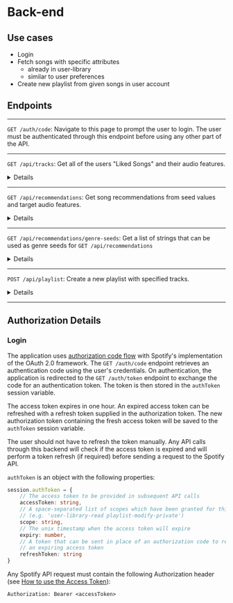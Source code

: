 # Back-end

## Use cases
* Login
* Fetch songs with specific attributes
    * already in user-library
    * similar to user preferences
* Create new playlist from given songs in user account

## Endpoints

--- 
    
`GET /auth/code`: Navigate to this page to prompt the user to login. The user must be authenticated through this endpoint before using any other part of the API.

---

`GET /api/tracks`: Get all of the users "Liked Songs" and their audio features.
<details>

### Request Example
```http
GET /api/tracks HTTP/1.1
Content-Type: application/json
Host: <DOMAIN_NAME>:<PORT>
```

### Response Example

See [the official Spotify Web API](https://developer.spotify.com/documentation/web-api/reference/#/operations/get-track) for more details on what each track object contains.
Note that this API additionally includes a `features` object on each track object that describes the track's audio features.
```json
{
    "tracks": [
        {
            "album": {
            "album_type": "album",
            "artists": [
                {
                "external_urls": {
                    "spotify": "https://open.spotify.com/artist/1anyVhU62p31KFi8MEzkbf"
                },
                "href": "https://api.spotify.com/v1/artists/1anyVhU62p31KFi8MEzkbf",
                "id": "1anyVhU62p31KFi8MEzkbf",
                "name": "Chance the Rapper",
                "type": "artist",
                "uri": "spotify:artist:1anyVhU62p31KFi8MEzkbf"
                }
            ],
            "available_markets": ["CA", "US"],
            "external_urls": {
                "spotify": "https://open.spotify.com/album/71QyofYesSsRMwFOTafnhB"
            },
            "href": "https://api.spotify.com/v1/albums/71QyofYesSsRMwFOTafnhB",
            "id": "71QyofYesSsRMwFOTafnhB",
            "images": [
                {
                "height": 640,
                "url": "https://i.scdn.co/image/ab67616d0000b273e71dd15fc5bdefd5bff70452",
                "width": 640
                },
                {
                "height": 300,
                "url": "https://i.scdn.co/image/ab67616d00001e02e71dd15fc5bdefd5bff70452",
                "width": 300
                },
                {
                "height": 64,
                "url": "https://i.scdn.co/image/ab67616d00004851e71dd15fc5bdefd5bff70452",
                "width": 64
                }
            ],
            "name": "Coloring Book",
            "release_date": "2016-05-27",
            "release_date_precision": "day",
            "total_tracks": 14,
            "type": "album",
            "uri": "spotify:album:71QyofYesSsRMwFOTafnhB"
            },
            "artists": [
            {
                "external_urls": {
                "spotify": "https://open.spotify.com/artist/1anyVhU62p31KFi8MEzkbf"
                },
                "href": "https://api.spotify.com/v1/artists/1anyVhU62p31KFi8MEzkbf",
                "id": "1anyVhU62p31KFi8MEzkbf",
                "name": "Chance the Rapper",
                "type": "artist",
                "uri": "spotify:artist:1anyVhU62p31KFi8MEzkbf"
            },
            {
                "external_urls": {
                "spotify": "https://open.spotify.com/artist/3KV3p5EY4AvKxOlhGHORLg"
                },
                "href": "https://api.spotify.com/v1/artists/3KV3p5EY4AvKxOlhGHORLg",
                "id": "3KV3p5EY4AvKxOlhGHORLg",
                "name": "Jeremih",
                "type": "artist",
                "uri": "spotify:artist:3KV3p5EY4AvKxOlhGHORLg"
            },
            {
                "external_urls": {
                "spotify": "https://open.spotify.com/artist/23EA28263XvtIrXuySX6oI"
                },
                "href": "https://api.spotify.com/v1/artists/23EA28263XvtIrXuySX6oI",
                "id": "23EA28263XvtIrXuySX6oI",
                "name": "Francis and the Lights",
                "type": "artist",
                "uri": "spotify:artist:23EA28263XvtIrXuySX6oI"
            }
            ],
            "available_markets": ["CA", "US"],
            "disc_number": 1,
            "duration_ms": 290316,
            "explicit": true,
            "external_ids": {
            "isrc": "TCACO1667426"
            },
            "external_urls": {
            "spotify": "https://open.spotify.com/track/2fl0B0OaXjWbjHCQFx2O8W"
            },
            "href": "https://api.spotify.com/v1/tracks/2fl0B0OaXjWbjHCQFx2O8W",
            "id": "2fl0B0OaXjWbjHCQFx2O8W",
            "is_local": false,
            "name": "Summer Friends (feat. Jeremih & Francis & The Lights)",
            "popularity": 61,
            "preview_url": "https://p.scdn.co/mp3-preview/fc02e5dc07c9e199675efbe82b78f21ecbe50fb5?cid=91f6137eb4cb4c009163ce034a6117fe",
            "track_number": 3,
            "type": "track",
            "uri": "spotify:track:2fl0B0OaXjWbjHCQFx2O8W",
            "features": {
                "acousticness": 0.675,
                "danceability": 0.693,
                "energy": 0.426,
                "instrumentalness": 0.0000103,
                "speechiness": 0.302,
                "tempo": 144.796,
                "valence": 0.477
            }
        }
    ]
}
```
</details>

---

`GET /api/recommendations`: Get song recommendations from seed values and target audio features.

<details>

### Query

**seed_artists** *string*

* A comma-separated list of Spotify IDs for seed artists. 1 to 5 seed values between artists, genres, and tracks must be provided.

**seed_genres** *string*

* A comma-separated list of genre seeds (see `GET /api/recommendations/genre-seeds`). 1 to 5 seed values between artists, genres, and tracks must be provided.

**seed_tracks** *string*

* A comma-separated list of Spotify IDs for seed tracks. 1 to 5 seed values between artists, genres, and tracks must be provided.

**limit** *number\<integer\>*

* The number of tracks to recommend. Minimum: 1, Maximum: 100, Default: 20.

**acousticness** *number\<float\>*

* A value between 0.0 and 1.0 measuring acousticness (1.0 = most acoustic).

**danceability** *number\<float\>*

* A value between 0.0 and 1.0 measuring how suitable tracks are for dancing (1.0 = most danceable).

**energy** *number\<float\>*

* A value between 0.0 and 1.0 measuring intensity/activity (1.0 = most energetic).

**instrumentalness** *number\<float\>*

* A value between 0.0 and 1.0 measuring the abscence of vocals (1.0 = no vocals).

**popularity** *number\<integer\>*

* A value between 0 and 100 measuring popularity of the track (100 = most popular).

**speechiness** *number\<float\>*

* A value between 0.0 and 1.0 measuring the amount of spoken words
    * 0.0-0.33 = music and other non-speech like tracks
    * 0.33-0.66 = tracks with both music and speech, either in sections or layered (e.g. rap music)
    * 0.66-1.0 = tracks made up entirely of spoken words

**tempo** *number\<float\>*

* The overall estimated BPM of the track (e.g. 140.239).

**valence** *number\<float\>*

* A value between 0.0 and 1.0 measuring positivity/happiness (1.0 = most positive).

### Request Example
```http
GET /api/recommendations?seed_genres=pop,jazz&danceability=0.7&valence=0.3 HTTP/1.1
Content-Type: application/json
Host: <DOMAIN_NAME>:<PORT>
```

### Response Example

See [the official Spotify Web API](https://developer.spotify.com/documentation/web-api/reference/#/operations/get-track) for more details on what each track object contains.
Note that this API additionally includes a `features` object on each track object that describes the track's audio features.

```json
{
    "tracks": [
        {
            "album": {
                "album_type": "ALBUM",
                "artists": [
                    {
                        "external_urls": {
                            "spotify": "https://open.spotify.com/artist/73sIBHcqh3Z3NyqHKZ7FOL"
                        },
                        "href": "https://api.spotify.com/v1/artists/73sIBHcqh3Z3NyqHKZ7FOL",
                        "id": "73sIBHcqh3Z3NyqHKZ7FOL",
                        "name": "Childish Gambino",
                        "type": "artist",
                        "uri": "spotify:artist:73sIBHcqh3Z3NyqHKZ7FOL"
                    }
                ],
                "available_markets": [],
                "external_urls": {
                    "spotify": "https://open.spotify.com/album/5GBcqixIFDPEom7AUNbFiM"
                },
                "href": "https://api.spotify.com/v1/albums/5GBcqixIFDPEom7AUNbFiM",
                "id": "5GBcqixIFDPEom7AUNbFiM",
                "images": [
                    {
                        "height": 640,
                        "url": "https://i.scdn.co/image/ab67616d0000b273b81f8fd4b6c69c0eabb592ba",
                        "width": 640
                    },
                    {
                        "height": 300,
                        "url": "https://i.scdn.co/image/ab67616d00001e02b81f8fd4b6c69c0eabb592ba",
                        "width": 300
                    },
                    {
                        "height": 64,
                        "url": "https://i.scdn.co/image/ab67616d00004851b81f8fd4b6c69c0eabb592ba",
                        "width": 64
                    }
                ],
                "name": "Kauai",
                "release_date": "2014-10-03",
                "release_date_precision": "day",
                "total_tracks": 7,
                "type": "album",
                "uri": "spotify:album:5GBcqixIFDPEom7AUNbFiM"
            },
            "artists": [
                {
                    "external_urls": {
                        "spotify": "https://open.spotify.com/artist/73sIBHcqh3Z3NyqHKZ7FOL"
                    },
                    "href": "https://api.spotify.com/v1/artists/73sIBHcqh3Z3NyqHKZ7FOL",
                    "id": "73sIBHcqh3Z3NyqHKZ7FOL",
                    "name": "Childish Gambino",
                    "type": "artist",
                    "uri": "spotify:artist:73sIBHcqh3Z3NyqHKZ7FOL"
                }
            ],
            "available_markets": [],
            "disc_number": 1,
            "duration_ms": 252013,
            "explicit": false,
            "external_ids": {
                "isrc": "USYAH1400031"
            },
            "external_urls": {
                "spotify": "https://open.spotify.com/track/6olUplztLFFfU7fMYmFXOP"
            },
            "href": "https://api.spotify.com/v1/tracks/6olUplztLFFfU7fMYmFXOP",
            "id": "6olUplztLFFfU7fMYmFXOP",
            "is_local": false,
            "name": "Sober",
            "popularity": 0,
            "preview_url": null,
            "track_number": 1,
            "type": "track",
            "uri": "spotify:track:6olUplztLFFfU7fMYmFXOP",
            "features": {
                "acousticness":0.927,
                "danceability":0.0742,
                "energy":0.0363,
                "instrumentalness":0.777,
                "speechiness":0.0431,
                "tempo":78.927,
                "valence":0.0278
            }
        }
    ]
}
```

</details>

---
`GET /api/recommendations/genre-seeds`: Get a list of strings that can be used as genre seeds for `GET /api/recommendations`

<details>

### Request Example
```http
GET /api/recommendations/genre-seeds HTTP/1.1
Content-Type: application/json
Host: <DOMAIN_NAME>:<PORT>
```

### Response Example
```json
{
    "genres": [
        "acoustic",
        "classical",
        "pop"
    ]
}
```

</details>

---
`POST /api/playlist`: Create a new playlist with specified tracks.

<details>

### Body

**name** *string* (required)

* The name of the new playlist.

**description** *string*

* The description of the new playlist.

**uris** *array of strings* (required)

* A JSON array of 1 or more Spotify URIs to add to the new playlist. Note that the Spotify URI of each track is included in the track object returned from `GET /api/recommendations` and `GET /api/tracks`.

### Request Example
```http
POST /api/playlist HTTP/1.1
Content-Type: application/json
Host: <DOMAIN_NAME>:<PORT>
Content-Length: 169

{
    "name": "JazzStep",
    "description": "One small step for man, two Giant Steps for Coltrane",
    "uris": [
        "spotify:track:592fFAK3lU3A92Kjvqy8ci"
    ]
}

```

### Response Example

The response contains the playlist object of the newly created playlist. See [the official Spotify Web API](https://developer.spotify.com/documentation/web-api/reference/#/operations/create-playlist) for more details on what the playlist object contains.

```json
{
    "collaborative": false,
    "description": "One small step for man, two Giant Steps for Coltrane",
    "external_urls": {
        "spotify": "https://open.spotify.com/playlist/2T63llkbTsY6K9v64NDGen"
    },
    "followers": {
        "href": null,
        "total": 0
    },
    "href": "https://api.spotify.com/v1/playlists/2T63llkbTsY6K9v64NDGen",
    "id": "2T63llkbTsY6K9v64NDGen",
    "images": [],
    "name": "JazzStep",
    "owner": {
        "display_name": "took-the-a-trane",
        "external_urls": {
            "spotify": "https://open.spotify.com/user/johncoltrane"
        },
        "href": "https://api.spotify.com/v1/users/johncoltrane",
        "id": "johncoltrane",
        "type": "user",
        "uri": "spotify:user:johncoltrane"
    },
    "primary_color": null,
    "public": true,
    "snapshot_id": "MSwwMWNhOTg2NDIyY2ExYjViNjlmMmZhZjc1NWViODU4MGQzMjhiNTdj",
    "tracks": {
        "href": "https://api.spotify.com/v1/playlists/2T63llkbTsY6K9v64NDGen/tracks",
        "items": [],
        "limit": 100,
        "next": null,
        "offset": 0,
        "previous": null,
        "total": 0
    },
    "type": "playlist",
    "uri": "spotify:playlist:2T63llkbTsY6K9v64NDGen"
}
```

</details>

---
## Authorization Details


### Login

The application uses [authorization code flow](https://developer.spotify.com/documentation/general/guides/authorization/code-flow/) with Spotify's implementation of the OAuth 2.0 framework. The `GET /auth/code` endpoint retrieves an authentication code using the user's credentials. On authentication, the application is redirected to the `GET /auth/token` endpoint to exchange the code for an authentication token. The token is then stored in the `authToken` session variable.

The access token expires in one hour. An expired access token can be refreshed with a refresh token supplied in the authorization token. The new authorization token containing the fresh access token will be saved to the `authToken` session variable.

The user should not have to refresh the token manually. Any API calls through this backend will check if the access token is expired and will perform a token refresh (if required) before sending a request to the Spotify API.

`authToken` is an object with the following properties:
```typescript
session.authToken = {
    // The access token to be provided in subsequent API calls
    accessToken: string,
    // A space-separated list of scopes which have been granted for this access token
    // (e.g. 'user-library-read playlist-modify-private')
    scope: string, 
    // The unix timestamp when the access token will expire
    expiry: number,
    // A token that can be sent in place of an authorization code to refresh
    // an expiring access token
    refreshToken: string
}
```
Any Spotify API request must contain the following Authorization header (see [How to use the Access Token](https://developer.spotify.com/documentation/general/guides/authorization/use-access-token/)):
```
Authorization: Bearer <accessToken>
```
